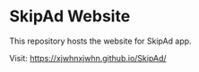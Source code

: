 # SkipAd Website
This repository hosts the website for SkipAd app.

Visit: https://xjwhnxjwhn.github.io/SkipAd/
